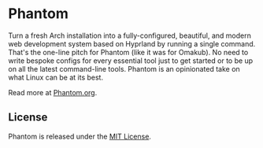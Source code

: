 # Phantom

Turn a fresh Arch installation into a fully-configured, beautiful, and modern web development system based on Hyprland by running a single command. That's the one-line pitch for Phantom (like it was for Omakub). No need to write bespoke configs for every essential tool just to get started or to be up on all the latest command-line tools. Phantom is an opinionated take on what Linux can be at its best.

Read more at [Phantom.org](https://omarchy.org).

## License

Phantom is released under the [MIT License](https://opensource.org/licenses/MIT).

